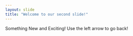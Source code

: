 ```yaml
---
layout: slide
title: "Welcome to our second slide!"
---
```

Something New and Exciting!
Use the left arrow to go back!
